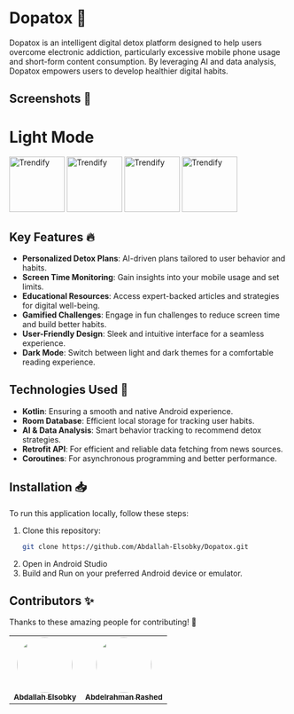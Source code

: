 # Dopatox 📵
Dopatox is an intelligent digital detox platform designed to help users overcome electronic addiction, particularly excessive mobile phone usage and short-form content consumption. By leveraging AI and data analysis, Dopatox empowers users to develop healthier digital habits.

## Screenshots 📸

# Light Mode
<img src="https://github.com/user-attachments/assets/a5fa5a90-7c61-40a0-b682-ace2decc52b7" alt="Trendify " width="100" />
<img src="https://github.com/user-attachments/assets/f3c7159e-8dd6-44f0-9034-6734cae5f1d8" alt="Trendify " width="100" />
<img src="https://github.com/user-attachments/assets/17c0d801-eaa3-4b98-9d61-c5c622f9461b" alt="Trendify " width="100" />
<img src="https://github.com/user-attachments/assets/26bb9dcc-8f29-4789-9743-95bd93bbdf0f" alt="Trendify " width="100" />

<!-- # Dark Mode
<img src="b" alt="Trendify " width="100" /> -->


## Key Features 🔥
- **Personalized Detox Plans**: AI-driven plans tailored to user behavior and habits.
- **Screen Time Monitoring**: Gain insights into your mobile usage and set limits.
- **Educational Resources**: Access expert-backed articles and strategies for digital well-being.
- **Gamified Challenges**: Engage in fun challenges to reduce screen time and build better habits.
- **User-Friendly Design**: Sleek and intuitive interface for a seamless experience.
- **Dark Mode**: Switch between light and dark themes for a comfortable reading experience.
## Technologies Used 🚀
- **Kotlin**: Ensuring a smooth and native Android experience.
- **Room Database**: Efficient local storage for tracking user habits.
- **AI & Data Analysis**: Smart behavior tracking to recommend detox strategies.
- **Retrofit API**: For efficient and reliable data fetching from news sources.
- **Coroutines**: For asynchronous programming and better performance.
## Installation 📥

To run this application locally, follow these steps:

1. Clone this repository:
   ```bash
   git clone https://github.com/Abdallah-Elsobky/Dopatox.git
2. Open in Android Studio
3. Build and Run on your preferred Android device or emulator.


## Contributors ✨

Thanks to these amazing people for contributing! 💖

<table>
   <tr>
    <td align="center">
      <a href="https://github.com/Abdallah-Elsobky">
        <img src="https://github.com/Abdallah-Elsobky.png" width="100px;" style="border-radius: 50%;" alt=""/>
        <br /><sub><b>Abdallah Elsobky</b></sub>
      </a>
    </td>
    <td align="center">
      <a href="https://github.com/abdelrahman-rashed-ali">
        <img src="https://github.com/abdelrahman-rashed-ali.png" width="100px;" style="border-radius: 50%;" alt=""/>
        <br /><sub><b>Abdelrahman Rashed</b></sub>
      </a>
    </td>
  </tr>
</table>

